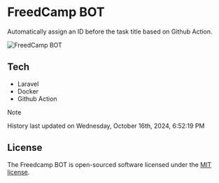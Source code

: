 # FreedCamp BOT

Automatically assign an ID before the task title based on Github Action.

![FreedCamp BOT](https://repository-images.githubusercontent.com/737932867/7d34798b-2680-471c-b089-a78a718d3d6a)

## Tech

- Laravel
- Docker
- Github Action

> [!NOTE]  
> History last updated on Wednesday, October 16th, 2024, 6:52:19 PM

## License

The Freedcamp BOT is open-sourced software licensed under the [MIT license](https://opensource.org/licenses/MIT).
